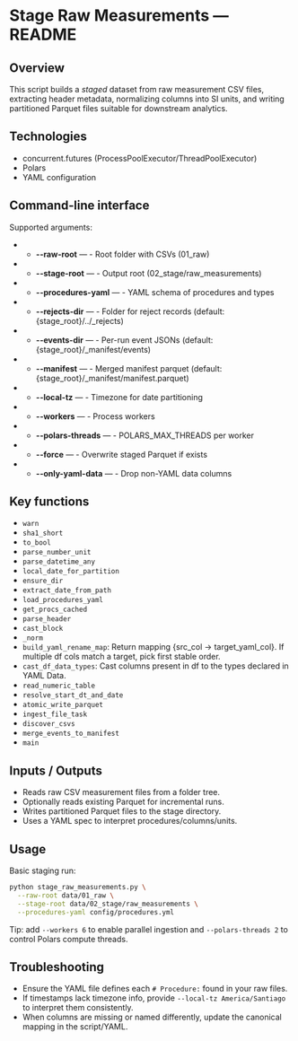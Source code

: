 Stage Raw Measurements — README
===============================

Overview
--------
This script builds a *staged* dataset from raw measurement CSV files, extracting header metadata, normalizing columns into SI units, and writing partitioned Parquet files suitable for downstream analytics.

Technologies
------------
- concurrent.futures (ProcessPoolExecutor/ThreadPoolExecutor)
- Polars
- YAML configuration

Command‑line interface
----------------------
Supported arguments:
  - * **--raw-root** — - Root folder with CSVs (01_raw)
  - * **--stage-root** — - Output root (02_stage/raw_measurements)
  - * **--procedures-yaml** — - YAML schema of procedures and types
  - * **--rejects-dir** — - Folder for reject records (default: {stage_root}/../_rejects)
  - * **--events-dir** — - Per-run event JSONs (default: {stage_root}/_manifest/events)
  - * **--manifest** — - Merged manifest parquet (default: {stage_root}/_manifest/manifest.parquet)
  - * **--local-tz** — - Timezone for date partitioning
  - * **--workers** — - Process workers
  - * **--polars-threads** — - POLARS_MAX_THREADS per worker
  - * **--force** — - Overwrite staged Parquet if exists
  - * **--only-yaml-data** — - Drop non-YAML data columns

Key functions
-------------
- `warn`
- `sha1_short`
- `to_bool`
- `parse_number_unit`
- `parse_datetime_any`
- `local_date_for_partition`
- `ensure_dir`
- `extract_date_from_path`
- `load_procedures_yaml`
- `get_procs_cached`
- `parse_header`
- `cast_block`
- `_norm`
- `build_yaml_rename_map`: Return mapping {src_col -> target_yaml_col}. If multiple df cols match a target, pick first stable order.
- `cast_df_data_types`: Cast columns present in df to the types declared in YAML Data.
- `read_numeric_table`
- `resolve_start_dt_and_date`
- `atomic_write_parquet`
- `ingest_file_task`
- `discover_csvs`
- `merge_events_to_manifest`
- `main`

Inputs / Outputs
----------------
- Reads raw CSV measurement files from a folder tree.
- Optionally reads existing Parquet for incremental runs.
- Writes partitioned Parquet files to the stage directory.
- Uses a YAML spec to interpret procedures/columns/units.

Usage
-----
Basic staging run:

```bash
python stage_raw_measurements.py \
  --raw-root data/01_raw \
  --stage-root data/02_stage/raw_measurements \
  --procedures-yaml config/procedures.yml
```

Tip: add `--workers 6` to enable parallel ingestion and `--polars-threads 2` to control Polars compute threads.

Troubleshooting
---------------
- Ensure the YAML file defines each `# Procedure:` found in your raw files.
- If timestamps lack timezone info, provide `--local-tz America/Santiago` to interpret them consistently.
- When columns are missing or named differently, update the canonical mapping in the script/YAML.
